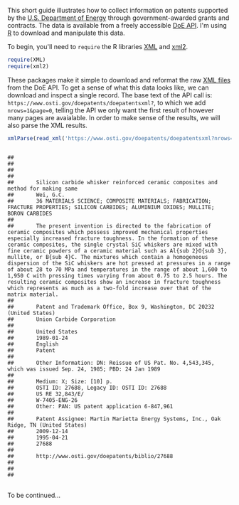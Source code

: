 This short guide illustrates how to collect information on patents supported by the <a href="https://energy.gov/" target="blank">U.S. Department of Energy</a> through government-awarded grants and contracts. The data is available from a freely accessible <a href="https://www.osti.gov/home/XMLServices.html" target = "blank">DoE API</a>. I'm using <a href="https://www.r-project.org/" target="blank">R</a> to download and manipulate this data. 

To begin, you'll need to <code>require</code> the R libraries <a href="https://cran.r-project.org/web/packages/XML/index.html" target = "blank">XML</a> and <a href="https://cran.r-project.org/web/packages/xml2/index.html" target="blank">xml2</a>. 

```r
require(XML)
require(xml2)
```

These packages make it simple to download and reformat the raw <a href="https://en.wikipedia.org/wiki/XML" target="blank">XML files</a> from the DoE API. To get a sense of what this data looks like, we can download and inspect a single record. The base text of the API call is: <code>ht<i></i>tps://ww<i></i>w.osti.g<i></i>ov/doepatents/doepatentsxml?</code>, to which we add <code>nrows=1&page=0</code>, telling the API we only want the first result of however many pages are avaialable. In order to make sense of the results, we will also parse the XML results.

```r
xmlParse(read_xml('https://www.osti.gov/doepatents/doepatentsxml?nrows=1&page=0'))
```
<pre class="prettyprint pre-scrollable"><code>
## <?xml version="1.0" encoding="UTF-8"?>
## <rdf:RDF xmlns:rdf="http://www.w3.org/1999/02/22-rdf-syntax-ns#" xmlns:dc="http://purl.org/dc/elements/1.1/" xmlns:dcq="http://purl.org/dc/terms/">
##   <records count="37220" morepages="true" start="1" end="1">
##     <record rownumber="1">
##       <dc:title>Silicon carbide whisker reinforced ceramic composites and method for making same</dc:title>
##       <dc:creator>Wei, G.C.</dc:creator>
##       <dc:subject>36 MATERIALS SCIENCE; COMPOSITE MATERIALS; FABRICATION; FRACTURE PROPERTIES; SILICON CARBIDES; ALUMINIUM OXIDES; MULLITE; BORON CARBIDES</dc:subject>
##       <dc:subjectRelated/>
##       <dc:description>The present invention is directed to the fabrication of ceramic composites which possess improved mechanical properties especially increased fracture toughness. In the formation of these ceramic composites, the single crystal SiC whiskers are mixed with fine ceramic powders of a ceramic material such as Al{sub 2}O{sub 3}, mullite, or B{sub 4}C. The mixtures which contain a homogeneous dispersion of the SiC whiskers are hot pressed at pressures in a range of about 28 to 70 MPa and temperatures in the range of about 1,600 to 1,950 C with pressing times varying from about 0.75 to 2.5 hours. The resulting ceramic composites show an increase in fracture toughness which represents as much as a two-fold increase over that of the matrix material.</dc:description>
##       <dcq:publisher/>
##       <dcq:publisherAvailability>Patent and Trademark Office, Box 9, Washington, DC 20232 (United States)</dcq:publisherAvailability>
##       <dcq:publisherResearch>Union Carbide Corporation</dcq:publisherResearch>
##       <dcq:publisherSponsor/>
##       <dcq:publisherCountry>United States</dcq:publisherCountry>
##       <dc:date>1989-01-24</dc:date>
##       <dc:language>English</dc:language>
##       <dc:type>Patent</dc:type>
##       <dcq:typeQualifier/>
##       <dc:relation>Other Information: DN: Reissue of US Pat. No. 4,543,345, which was issued Sep. 24, 1985; PBD: 24 Jan 1989</dc:relation>
##       <dc:coverage/>
##       <dc:format>Medium: X; Size: [10] p.</dc:format>
##       <dc:identifier>OSTI ID: 27688, Legacy ID: OSTI ID: 27688</dc:identifier>
##       <dc:identifierReport>US RE 32,843/E/</dc:identifierReport>
##       <dcq:identifierDOEcontract>W-7405-ENG-26</dcq:identifierDOEcontract>
##       <dc:identifierOther>Other: PAN: US patent application 6-847,961</dc:identifierOther>
##       <dc:doi/>
##       <dc:rights>Patent Assignee: Martin Marietta Energy Systems, Inc., Oak Ridge, TN (United States)</dc:rights>
##       <dc:dateEntry>2009-12-14</dc:dateEntry>
##       <dc:dateAdded>1995-04-21</dc:dateAdded>
##       <dc:ostiId>27688</dc:ostiId>
##       <dcq:identifier-purl type=""/>
##       <dcq:identifier-citation>http://www.osti.gov/doepatents/biblio/27688</dcq:identifier-citation>
##     </record>
##   </records>
## </rdf:RDF>
</code>
</pre>

To be continued...
